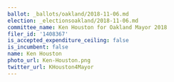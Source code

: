 ```yaml
---
ballot: _ballots/oakland/2018-11-06.md
election: _electionsoakland/2018-11-06.md
committee_name: Ken Houston for Oakland Mayor 2018
filer_id: '1408367'
is_accepted_expenditure_ceiling: false
is_incumbent: false
name: Ken Houston
photo_url: Ken-Houston.png
twitter_url: KHouston4Mayor
---
```

